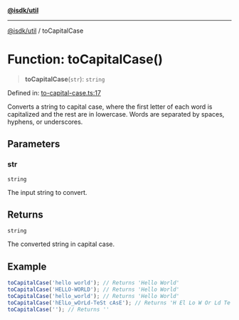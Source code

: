 [**@isdk/util**](../README.md)

***

[@isdk/util](../globals.md) / toCapitalCase

# Function: toCapitalCase()

> **toCapitalCase**(`str`): `string`

Defined in: [to-capital-case.ts:17](https://github.com/isdk/util.js/blob/d57e048e4f751b04d987b4327c0ccab1379da1c3/src/to-capital-case.ts#L17)

Converts a string to capital case, where the first letter of each word is capitalized
and the rest are in lowercase. Words are separated by spaces, hyphens, or underscores.

## Parameters

### str

`string`

The input string to convert.

## Returns

`string`

The converted string in capital case.

## Example

```typescript
toCapitalCase('hello world'); // Returns 'Hello World'
toCapitalCase('HELLO-WORLD'); // Returns 'Hello World'
toCapitalCase('hello_world'); // Returns 'Hello World'
toCapitalCase('hElLo_wOrLd-TeSt cAsE'); // Returns 'H El Lo W Or Ld Te St C As E'
toCapitalCase(''); // Returns ''
```
